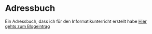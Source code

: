 # Adressbuch
Ein Adressbuch, dass ich für den Informatikunterricht erstellt habe
[Hier gehts zum Blogeintrag](https://www.niklas-weimann.de/ein-adressbuch-mit-php-und-mysql/)
